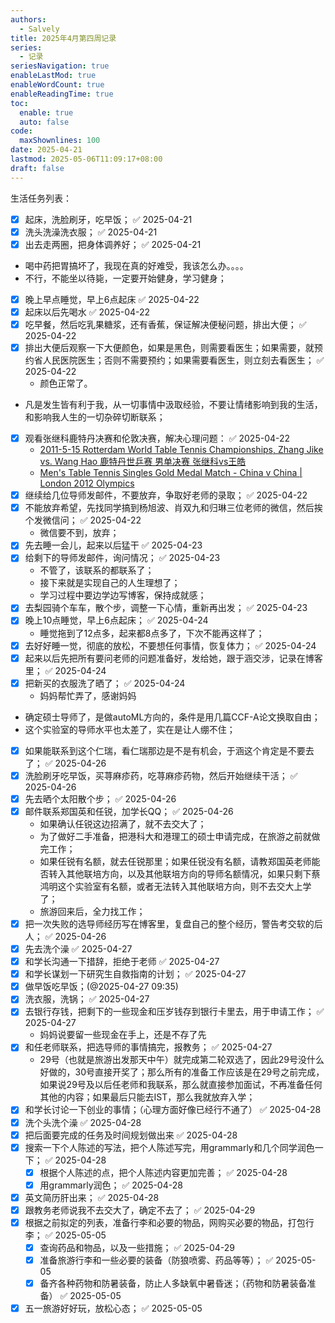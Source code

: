 ```yaml
---
authors:
  - Salvely
title: 2025年4月第四周记录
series:
  - 记录
seriesNavigation: true
enableLastMod: true
enableWordCount: true
enableReadingTime: true
toc:
  enable: true
  auto: false
code:
  maxShownlines: 100
date: 2025-04-21
lastmod: 2025-05-06T11:09:17+08:00
draft: false
---
```


<!--more-->

生活任务列表：

- [x] 起床，洗脸刷牙，吃早饭； ✅ 2025-04-21
- [x] 洗头洗澡洗衣服； ✅ 2025-04-21
- [x] 出去走两圈，把身体调养好； ✅ 2025-04-21
- 喝中药把胃搞坏了，我现在真的好难受，我该怎么办。。。。
- 不行，不能坐以待毙，一定要开始健身，学习健身；
- [x] 晚上早点睡觉，早上6点起床 ✅ 2025-04-22
- [x] 起床以后先喝水 ✅ 2025-04-22
- [x] 吃早餐，然后吃乳果糖浆，还有香蕉，保证解决便秘问题，排出大便； ✅ 2025-04-22
- [x] 排出大便后观察一下大便颜色，如果是黑色，则需要看医生；如果需要，就预约省人民医院医生；否则不需要预约；如果需要看医生，则立刻去看医生； ✅ 2025-04-22
	- 颜色正常了。
- 凡是发生皆有利于我，从一切事情中汲取经验，不要让情绪影响到我的生活，和影响我人生的一切杂碎切断联系；
- [x] 观看张继科鹿特丹决赛和伦敦决赛，解决心理问题： ✅ 2025-04-22
	- [2011-5-15 Rotterdam World Table Tennis Championships, Zhang Jike vs. Wang Hao 鹿特丹世乒赛 男单决赛 张继科vs王皓](https://www.youtube.com/watch?v=HE1kSlVU_Qs)
	- [Men's Table Tennis Singles Gold Medal Match - China v China | London 2012 Olympics](https://www.youtube.com/watch?v=yiqFxDx2WW4)
- [x] 继续给几位导师发邮件，不要放弃，争取好老师的录取； ✅ 2025-04-22
- [x] 不能放弃希望，先找同学搞到杨旭波、肖双九和归琳三位老师的微信，然后挨个发微信问； ✅ 2025-04-22
	- 微信要不到，放弃；
- [x] 先去睡一会儿，起来以后猛干 ✅ 2025-04-23
- [x] 给剩下的导师发邮件，询问情况； ✅ 2025-04-23
	- 不管了，该联系的都联系了；
	- 接下来就是实现自己的人生理想了；
	- 学习过程中要边学边写博客，保持成就感；
- [x] 去梨园骑个车车，散个步，调整一下心情，重新再出发； ✅ 2025-04-23
- [x] 晚上10点睡觉，早上6点起床； ✅ 2025-04-24
	- 睡觉拖到了12点多，起来都8点多了，下次不能再这样了；
- [x] 去好好睡一觉，彻底的放松，不要想任何事情，恢复体力； ✅ 2025-04-24
- [x] 起来以后先把所有要问老师的问题准备好，发给她，跟于涵交涉，记录在博客里； ✅ 2025-04-24
- [x] 把新买的衣服洗了晒了； ✅ 2025-04-24
	- 妈妈帮忙弄了，感谢妈妈
- 确定硕士导师了，是做autoML方向的，条件是用几篇CCF-A论文换取自由；
- 这个实验室的导师水平也太差了，实在是让人绷不住；
- [x] 如果能联系到这个仁瑞，看仁瑞那边是不是有机会，于涵这个肯定是不要去了； ✅ 2025-04-26
- [x] 洗脸刷牙吃早饭，买荨麻疹药，吃荨麻疹药物，然后开始继续干活； ✅ 2025-04-26
- [x] 先去晒个太阳散个步； ✅ 2025-04-26
- [x] 邮件联系郑国英和任锐，加学长QQ； ✅ 2025-04-26
	- 如果确认任锐这边招满了，就不去交大了；
	- 为了做好二手准备，把港科大和港理工的硕士申请完成，在旅游之前就做完工作；
	- 如果任锐有名额，就去任锐那里；如果任锐没有名额，请教郑国英老师能否转入其他联培方向，以及其他联培方向的导师名额情况，如果只剩下蔡鸿明这个实验室有名额，或者无法转入其他联培方向，则不去交大上学了；
	- 旅游回来后，全力找工作；
- [x] 把一次失败的选导师经历写在博客里，复盘自己的整个经历，警告考交软的后人； ✅ 2025-04-26
- [x] 先去洗个澡 ✅ 2025-04-27
- [x] 和学长沟通一下措辞，拒绝于老师 ✅ 2025-04-27
- [x] 和学长谋划一下研究生自救指南的计划； ✅ 2025-04-27
- [x] 做早饭吃早饭；(@2025-04-27 09:35)
- [x] 洗衣服，洗锅； ✅ 2025-04-27
- [x] 去银行存钱，把剩下的一些现金和压岁钱存到银行卡里去，用于申请工作； ✅ 2025-04-27
	- 妈妈说要留一些现金在手上，还是不存了先
- [x] 和任老师联系，把选导师的事情搞完，报教务； ✅ 2025-04-27
	- 29号（也就是旅游出发那天中午）就完成第二轮双选了，因此29号没什么好做的，30号直接开奖了；那么所有的准备工作应该是在29号之前完成，如果说29号及以后任老师和我联系，那么就直接参加面试，不再准备任何其他的内容；如果最后只能去IST，那么我就放弃入学；
- [x] 和学长讨论一下创业的事情；（心理方面好像已经行不通了） ✅ 2025-04-28
- [x] 洗个头洗个澡 ✅ 2025-04-28
- [x] 把后面要完成的任务及时间规划做出来 ✅ 2025-04-28
- [x] 搜索一下个人陈述的写法，把个人陈述写完，用grammarly和几个同学润色一下； ✅ 2025-04-28
	- [x] 根据个人陈述的点，把个人陈述内容更加完善； ✅ 2025-04-28
	- [x] 用grammarly润色； ✅ 2025-04-28
- [x] 英文简历肝出来； ✅ 2025-04-28
- [x] 跟教务老师说我不去交大了，确定不去了； ✅ 2025-04-29
- [x] 根据之前拟定的列表，准备行李和必要的物品，网购买必要的物品，打包行李； ✅ 2025-05-05
	- [x] 查询药品和物品，以及一些措施； ✅ 2025-04-29
	- [x] 准备旅游行李和一些必要的装备（防狼喷雾、药品等等）； ✅ 2025-05-05
	- [x] 备齐各种药物和防暑装备，防止人多缺氧中暑昏迷；（药物和防暑装备准备） ✅ 2025-05-05
- [x] 五一旅游好好玩，放松心态； ✅ 2025-05-05

